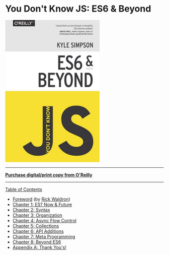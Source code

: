 # You Don't Know JS: ES6 & Beyond

<img src="cover.jpg" width="300">

-----

**[Purchase digital/print copy from O'Reilly](http://shop.oreilly.com/product/0636920033769.do)**

-----

[Table of Contents](toc.md)

* [Foreword](foreword.md) (by [Rick Waldron](http://bocoup.com/weblog/author/rick-waldron/))
* [Chapter 1: ES? Now & Future](ch1.md)
* [Chapter 2: Syntax](ch2.md)
* [Chapter 3: Organization](ch3.md)
* [Chapter 4: Async Flow Control](ch4.md)
* [Chapter 5: Collections](ch5.md)
* [Chapter 6: API Additions](ch6.md)
* [Chapter 7: Meta Programming](ch7.md)
* [Chapter 8: Beyond ES6](ch8.md)
* [Appendix A: Thank You's!](apA.md)
